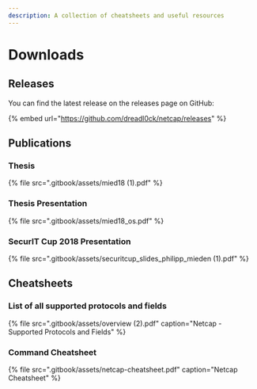 ```yaml
---
description: A collection of cheatsheets and useful resources
---
```


# Downloads

## Releases

You can find the latest release on the releases page on GitHub:

{% embed url="https://github.com/dreadl0ck/netcap/releases" %}

## Publications

### Thesis

{% file src=".gitbook/assets/mied18 \(1\).pdf" %}

### Thesis Presentation

{% file src=".gitbook/assets/mied18\_os.pdf" %}

### SecurIT Cup 2018 Presentation

{% file src=".gitbook/assets/securitcup\_slides\_philipp\_mieden \(1\).pdf" %}

## Cheatsheets

### List of all supported protocols and fields

{% file src=".gitbook/assets/overview \(2\).pdf" caption="Netcap - Supported Protocols and Fields" %}

### Command Cheatsheet

{% file src=".gitbook/assets/netcap-cheatsheet.pdf" caption="Netcap Cheatsheet" %}



